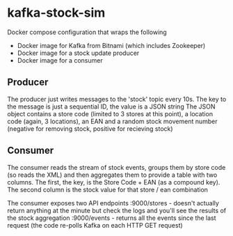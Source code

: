 # kafka-stock-sim

Docker compose configuration that wraps the following
- Docker image for Kafka from Bitnami (which includes Zookeeper)
- Docker image for a stock update producer
- Docker image for a consumer

## Producer
The producer just writes messages to the 'stock' topic every 10s. 
The key to the message is just a sequential ID, the value is a JSON string
The JSON object contains a store code (limited to 3 stores at this point), a location code (again, 3 locations), an EAN and a random stock movement number (negative for removing stock, positive for recieving stock)

## Consumer

The consumer reads the stream of stock events, groups them by store code (so reads the XML) and then aggregates them to provide a table with two columns. The first, the key, is the Store Code + EAN (as a compound key). The second column is the stock value for that store / ean combination

The consumer exposes two API endpoints
<host>:9000/stores - doesn't actually return anything at the minute but check the logs and you'll see the results of the stock aggregation
<host>:9000/events - returns all the events since the last request (the code re-polls Kafka on each HTTP GET request)

